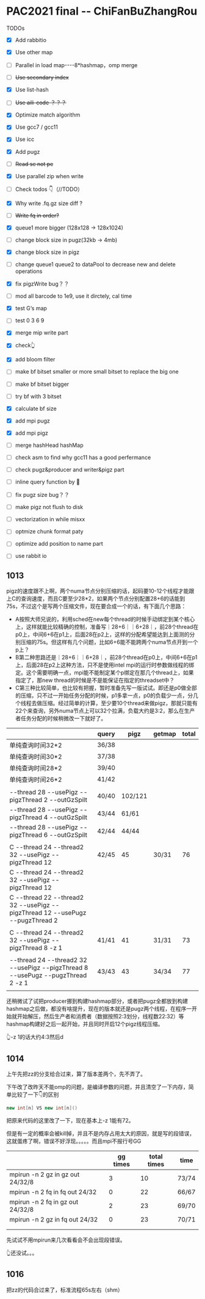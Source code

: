 # PAC2021 final -- ChiFanBuZhangRou

TODOs

- [x] Add rabbitio
- [x] Use other map
- [ ] Parallel in load map----8*hashmap，omp merge
- [ ] ~~Use secondary index~~
- [x] Use list-hash
- [ ] ~~Use aili-code ？？？~~
- [x] Optimize match algorithm
- [x] Use gcc7 / gcc11
- [x] Use icc
- [x] Add pugz
- [ ] ~~Read se not pe~~
- [x] Use parallel zip when write
- [ ] Check todos 👇（//TODO）
- [x] Why write .fq.gz size diff ?
- [ ] ~~Write fq in order?~~
- [x] queue1 more bigger (128x128 -> 128x1024)
- [ ] change block size in pugz(32kb -> 4mb)
- [x] change block size in pigz
- [ ] change queue1 queue2 to dataPool to decrease new and delete operations
- [x] fix pigzWrite bug？？
- [ ] mod all barcode to 1e9, use it dirctely, cal time
- [x] test G‘s map
- [ ] test 0 3 6 9
- [x] merge mip write part
- [x] check👆
- [x] add bloom filter
- [ ] make bf bitset smaller or more small bitset to replace the big one
- [ ] make bf bitset bigger
- [ ] try bf with 3 bitset
- [x] calculate bf size
- [x] add mpi pugz
- [x] add mpi pigz
- [ ] merge hashHead hashMap
- [ ] check asm to find why gcc11 has a good perfermance
- [ ] check pugz&producer and writer&pigz part
- [ ] inline query function by 👋
- [ ] fix pugz size bug？？
- [ ] make pigz not flush to disk
- [ ] vectorization in while misxx
- [ ] optmize chunk format paty
- [ ] optimize add position to name part
- [ ] use rabbit io





## 1013

pigz的速度跟不上啊，两个numa节点分别压缩的话，起码要10-12个线程才能跟上C的查询速度，而且C要至少28*2，如果两个节点分别配置28+6的话能到75s，不过这个是写两个压缩文件，现在要合成一个的话，有下面几个思路：

- A按照大师兄说的，利用sched在new每个thread的时候手动绑定到某个核心上，这样就能比较精确的控制，准备写｜28+6｜｜6+28｜，前28个thread在p0上，中间6+6在p1上，后面28在p2上，这样的分配希望能达到上面测的分别压缩的75s。但这样有几个问题，比如6+6能不能跨两个numa节点开到一个p上？
- B第二种思路还是｜28+6｜｜6+28｜，前28个thread在p0上，中间6+6在p1上，后面28在p2上这种方法，只不是使用intel mpi的运行时参数做线程的绑定。这个需要明确一点，mpi能不能制定某个p绑定在那几个thread上，如果指定了，那new thread的时候是不是能保证在指定的threadset中？
- C第三种比较简单，也比较有把握，暂时准备先写一版试试。即还是p0做全部的压缩，只不过一开始任务分配的时候，p1多拿一点，p0的负载少一点，分几个线程去做压缩。经过简单的计算，至少要10个thread来做pigz，那就只能有22个来查询，另外numa节点上可以32个拉满，负载大约是3:2，那么在生产者任务分配的时候稍微改一下就好了。

|                                                              | query | pigz    | getmap | total |
| ------------------------------------------------------------ | ----- | ------- | ------ | ----- |
| 单纯查询时间32*2                                             | 36/38 |         |        |       |
| 单纯查询时间30*2                                             | 37/38 |         |        |       |
| 单纯查询时间28*2                                             | 39/40 |         |        |       |
| 单纯查询时间26*2                                             | 41/42 |         |        |       |
|                                                              |       |         |        |       |
| --thread 28 --usePigz --pigzThread 2 --outGzSpilt            | 40/40 | 102/121 |        |       |
| --thread 28 --usePigz --pigzThread 4 --outGzSpilt            | 43/44 | 61/61   |        |       |
| --thread 28 --usePigz --pigzThread 6 --outGzSpilt            | 42/44 | 44/44   |        |       |
|                                                              |       |         |        |       |
| C --thread 24 --thread2 32 --usePigz --pigzThread 12         | 42/45 | 45      | 30/31  | 76    |
| C --thread 24 --thread2 32 --usePigz --pigzThread 12         |       |         |        |       |
| C --thread 22 --thread2 32 --usePigz --pigzThread 12 --usePugz --pugzThread 2 |       |         |        |       |
|                                                              |       |         |        |       |
| C --thread 24 --thread2 32 --usePigz --pigzThread 8 -z 1     | 41/41 | 41      | 31/31  | 73    |
|                                                              |       |         |        |       |
| --thread 24 --thread2 32 --usePigz --pigzThread 8 --usePugz --pugzThread 2 -z 1 | 43/43 | 43      | 34/34  | 77    |
|                                                              |       |         |        |       |

还稍微试了试把producer挪到构建hashmap部分，或者把pugz全都放到构建hashmap之后做，都没有啥提升，现在的版本就还是pugz两个线程，在程序一开始就开始解压，然后生产者和消费者（数据按照2:3划分，线程数22:32）等hashmap构建好之后一起开始，并且同时开启12个pigz线程压缩。

👆-z 1的话大约4:3然后d

## 1014

上午先把zz的分支给合过来，算了版本差两个，先不弄了。

下午改了改昨天不能omp的问题，是编译参数的问题，并且清空了一下内存，简单比较了一下👇的区别

```c++
new int[n] VS new int[n]()
```

把原来代码的这里改了一下，现在基本上-z 1能有72。

但是有一定的概率会被kill掉，并且不是内存占用太大的原因，就是写的段错误，这就蛋疼了啊，错误不好浮现。。。。。而且mpi不报行号GG

|                                  | gg times | total times | time  |
| -------------------------------- | -------- | ----------- | ----- |
| mpirun -n 2 gz in gz out 24/32/8 | 3        | 10          | 73/74 |
| mpirun -n 2 fq in fq out 24/32   | 0        | 22          | 66/67 |
| mpirun -n 2 fq in gz out 24/32/8 | 2        | 23          | 69/70 |
| mpirun -n 2 gz in fq out 24/32   | 0        | 23          | 70/71 |
|                                  |          |             |       |
|                                  |          |             |       |

先试试不用mpirun来几次看看会不会出现段错误。

👆还没试。。。

## 1016

把zz的代码合过来了，标准流程65s左右（shm）